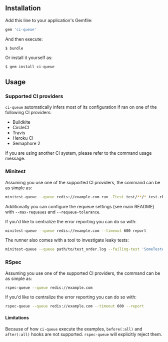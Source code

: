 ## Installation

Add this line to your application's Gemfile:

```ruby
gem 'ci-queue'
```

And then execute:

    $ bundle

Or install it yourself as:

    $ gem install ci-queue

## Usage

### Supported CI providers

`ci-queue` automatically infers most of its configuration if ran on one of the following CI providers:

  - Buildkite
  - CircleCI
  - Travis
  - Heroku CI
  - Semaphore 2

If you are using another CI system, please refer to the command usage message.

### Minitest

Assuming you use one of the supported CI providers, the command can be as simple as:

```bash
minitest-queue --queue redis://example.com run -Itest test/**/*_test.rb
```

Additionally you can configure the requeue settings (see main README) with `--max-requeues` and `--requeue-tolerance`.


If you'd like to centralize the error reporting you can do so with:

```bash
minitest-queue --queue redis://example.com --timeout 600 report
```

The runner also comes with a tool to investigate leaky tests:

```bash
minitest-queue --queue path/to/test_order.log --failing-test 'SomeTest#test_something' bisect -Itest test/**/*_test.rb
```

### RSpec

Assuming you use one of the supported CI providers, the command can be as simple as:

```bash
rspec-queue --queue redis://example.com
```

If you'd like to centralize the error reporting you can do so with:

```bash
rspec-queue --queue redis://example.com --timeout 600 --report
```

#### Limitations

Because of how `ci-queue` execute the examples, `before(:all)` and `after(:all)` hooks are not supported. `rspec-queue` will explicitly reject them.